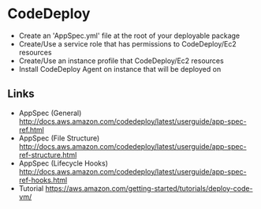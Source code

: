 # CodeDeploy
* Create an 'AppSpec.yml' file at the root of your deployable package
* Create/Use a service role that has permissions to CodeDeploy/Ec2 resources
* Create/Use an instance profile that CodeDeploy/Ec2 resources
* Install CodeDeploy Agent on instance that will be deployed on

## Links
* AppSpec (General)
http://docs.aws.amazon.com/codedeploy/latest/userguide/app-spec-ref.html
* AppSpec (File Structure)
http://docs.aws.amazon.com/codedeploy/latest/userguide/app-spec-ref-structure.html
* AppSpec (Lifecycle Hooks)
http://docs.aws.amazon.com/codedeploy/latest/userguide/app-spec-ref-hooks.html
* Tutorial
https://aws.amazon.com/getting-started/tutorials/deploy-code-vm/